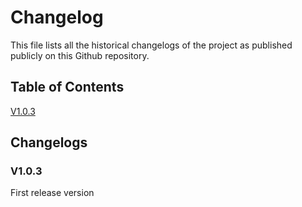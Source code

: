 # Changelog
This file lists all the historical changelogs of the project as published publicly on this Github repository.

## Table of Contents
[V1.0.3](#v103)


## Changelogs
### V1.0.3
First release version